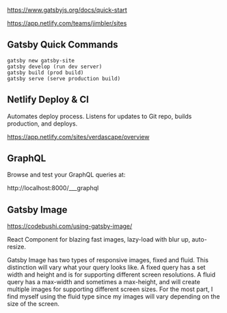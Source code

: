 https://www.gatsbyjs.org/docs/quick-start

https://app.netlify.com/teams/jimbler/sites

## Gatsby Quick Commands
```
gatsby new gatsby-site
gatsby develop (run dev server)
gatsby build (prod build)
gatsby serve (serve production build)
```

## Netlify Deploy & CI

Automates deploy process. Listens for updates to Git repo, builds production, and deploys.

https://app.netlify.com/sites/verdascape/overview

## GraphQL

Browse and test your GraphQL queries at:

http://localhost:8000/___graphql

## Gatsby Image

https://codebushi.com/using-gatsby-image/

React Component for blazing fast images, lazy-load with blur up, auto-resize.

Gatsby Image has two types of responsive images, fixed and fluid. This distinction will vary what your query looks like. A fixed query has a set width and height and is for supporting different screen resolutions. A fluid query has a max-width and sometimes a max-height, and will create multiple images for supporting different screen sizes. For the most part, I find myself using the fluid type since my images will vary depending on the size of the screen.